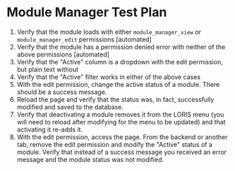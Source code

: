 # Module Manager Test Plan

1. Verify that the module loads with either `module_manager_view` or `module_manager_edit`
   permissions [automated]
2. Verify that the module has a permission denied error with neither of the above permissions
   [automated]
3. Verify that the "Active" column is a dropdown with the edit permission, but plain text without
4. Verify that the "Active" filter works in either of the above cases
5. With the edit permission, change the active status of a module. There should be a success
   message.
6. Reload the page and verify that the status was, in fact, successfully modified and saved to
   the database.
7. Verify that deactivating a module removes it from the LORIS menu (you will need to
   reload after modifying for the menu to be updated) and that activating it re-adds it.
8. With the edit permission, access the page. From the backend or another tab, remove the edit
   permission and modify the "Active" status of a module. Verify that instead of a success message 
   you received an error message and the module status was not modified.

